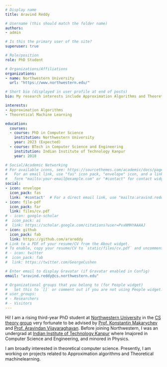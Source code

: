 ```yaml
---
# Display name
title: Aravind Reddy

# Username (this should match the folder name)
authors:
- admin

# Is this the primary user of the site?
superuser: true

# Role/position
role: PhD Student

# Organizations/Affiliations
organizations:
- name: Northwestern University
  url: "https://www.northwestern.edu/"

# Short bio (displayed in user profile at end of posts)
bio: My research interests include Approximation Algorithms and Theoretical Machine Learning.

interests:
- Approximation Algorithms
- Theoretical Machine Learning

education:
  courses:
  - course: PhD in Computer Science
    institution: Northwestern University
    year: 2023 (Expected)
  - course: BTech in Computer Science and Engineering
    institution: Indian Institute of Technology Kanpur
    year: 2018

# Social/Academic Networking
# For available icons, see: https://sourcethemes.com/academic/docs/page-builder/#icons
#   For an email link, use "fas" icon pack, "envelope" icon, and a link in the
#   form "mailto:your-email@example.com" or "#contact" for contact widget.
social:
- icon: envelope
  icon_pack: fas
  link: '#contact'  # For a direct email link, use "mailto:aravind.reddy@cs.northwestern.edu".
- icon: file-pdf
  icon_pack: far
  link: files/cv.pdf
# - icon: google-scholar
#  icon_pack: ai
#  link: https://scholar.google.com/citations?user=PvxNMHYAAAAJ
- icon: github
  icon_pack: fab
  link: https://github.com/arareddy
# Link to a PDF of your resume/CV from the About widget.
# To enable, copy your resume/CV to `static/files/cv.pdf` and uncomment the lines below.
# - icon: twitter
#  icon_pack: fab
#  link: https://twitter.com/GeorgeCushen

# Enter email to display Gravatar (if Gravatar enabled in Config)
email: "aravind.reddy@cs.northwestern.edu"

# Organizational groups that you belong to (for People widget)
#   Set this to `[]` or comment out if you are not using People widget.
# user_groups:
# - Researchers
# - Visitors
---
```


Hi! I am a rising third-year PhD student at [Northwestern University](https://www.northwestern.edu) in the [CS theory group](https://theory.cs.northwestern.edu) very fortunate to be advised by [Prof. Konstantin Makarychev](http://konstantin.makarychev.net/) and [Prof. Aravindan Vijayaraghavan](https://users.eecs.northwestern.edu/~aravindv/). Before joining Northwestern, I was an undergrad at [Indian Institute of Technology Kanpur](https://iitk.ac.in) where Imajored in Computer Science and Engineering, and minored in Physics.

I am broadly interested in theoretical computer science. Presently, I am working on projects related to Approximation algorithms and Theoretical machinelearning.
